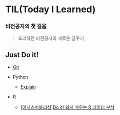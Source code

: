 # TIL(Today I Learned)

### 비전공자의 첫 걸음

> 요리하던 비전공자의 새로운 꿈꾸기



## Just Do it!

-  [Git](https://github.com/yummygyudon/TIL/blob/master/GitHub/GitHub.md)

- Python
  - [Explain](https://github.com/yummygyudon/TIL/blob/master/Python/Python_Exp.md)

- R
  - [[이지스퍼블리싱]Do it! 쉽게 배우는 R 데이터 분석](https://github.com/yummygyudon/R_Self.git)

